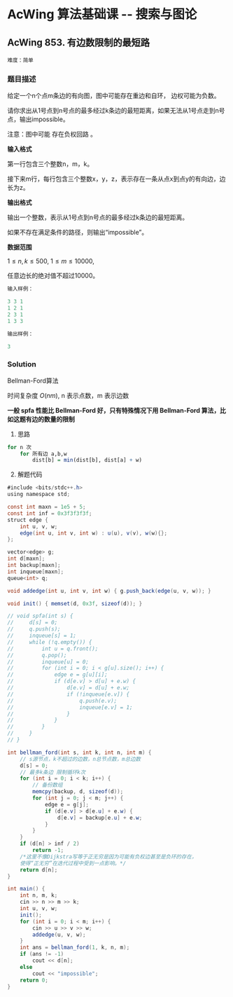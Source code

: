 # AcWing 算法基础课 -- 搜索与图论

## AcWing 853. 有边数限制的最短路

`难度：简单`

### 题目描述

给定一个n个点m条边的有向图，图中可能存在重边和自环， 边权可能为负数。

请你求出从1号点到n号点的最多经过k条边的最短距离，如果无法从1号点走到n号点，输出impossible。

注意：图中可能 存在负权回路 。

**输入格式**

第一行包含三个整数n，m，k。

接下来m行，每行包含三个整数x，y，z，表示存在一条从点x到点y的有向边，边长为z。

**输出格式**

输出一个整数，表示从1号点到n号点的最多经过k条边的最短距离。

如果不存在满足条件的路径，则输出“impossible”。

**数据范围**

$1≤n,k≤500,$
$1≤m≤10000,$

任意边长的绝对值不超过10000。

```r
输入样例：

3 3 1
1 2 1
2 3 1
1 3 3

输出样例：

3
```

### Solution

Bellman-Ford算法

时间复杂度 $O(nm)$, n 表示点数，m 表示边数

**一般 spfa 性能比 Bellman-Ford 好，只有特殊情况下用 Bellman-Ford 算法，比如这题有边的数量的限制**

1. 思路
```r
for n 次
    for 所有边 a,b,w
        dist[b] = min(dist[b], dist[a] + w)
```

2. 解题代码

```java
#include <bits/stdc++.h>
using namespace std;

const int maxn = 1e5 + 5;
const int inf = 0x3f3f3f3f;
struct edge {
    int u, v, w;
    edge(int u, int v, int w) : u(u), v(v), w(w){};
};

vector<edge> g;
int d[maxn];
int backup[maxn];
int inqueue[maxn];
queue<int> q;

void addedge(int u, int v, int w) { g.push_back(edge(u, v, w)); }

void init() { memset(d, 0x3f, sizeof(d)); }

// void spfa(int s) {
//     d[s] = 0;
//     q.push(s);
//     inqueue[s] = 1;
//     while (!q.empty()) {
//         int u = q.front();
//         q.pop();
//         inqueue[u] = 0;
//         for (int i = 0; i < g[u].size(); i++) {
//             edge e = g[u][i];
//             if (d[e.v] > d[u] + e.w) {
//                 d[e.v] = d[u] + e.w;
//                 if (!inqueue[e.v]) {
//                     q.push(e.v);
//                     inqueue[e.v] = 1;
//                 }
//             }
//         }
//     }
// }

int bellman_ford(int s, int k, int n, int m) {
    // s源节点，k不超过的边数，n总节点数，m总边数
    d[s] = 0;
	// 最多k条边 限制循环k次
    for (int i = 0; i < k; i++) {
        // 备份数组
        memcpy(backup, d, sizeof(d));
        for (int j = 0; j < m; j++) {
            edge e = g[j];
            if (d[e.v] > d[e.u] + e.w) {
                d[e.v] = backup[e.u] + e.w;
            }
        }
    }
    if (d[n] > inf / 2)
        return -1;
    /*这里不像Dijkstra写等于正无穷是因为可能有负权边甚至是负环的存在，
    使得“正无穷”在迭代过程中受到一点影响。*/
    return d[n];
}

int main() {
    int n, m, k;
    cin >> n >> m >> k;
    int u, v, w;
    init();
    for (int i = 0; i < m; i++) {
        cin >> u >> v >> w;
        addedge(u, v, w);
    }
    int ans = bellman_ford(1, k, n, m);
    if (ans != -1)
        cout << d[n];
    else
        cout << "impossible";
    return 0;
}
```